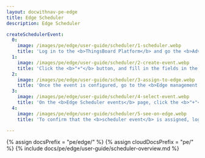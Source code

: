 ```yaml
---
layout: docwithnav-pe-edge
title: Edge Scheduler
description: Edge Scheduler

createSchedulerEvent:
  0:
    image: /images/pe/edge/user-guide/scheduler/1-scheduler.webp
    title: 'Log in to the <b>ThingsBoard Platform</b> and go the <b>Advanced features > Scheduler</b> section.'
  1:
    image: /images/pe/edge/user-guide/scheduler/2-create-event.webp
    title: 'Click the <b>"+"</b> button, and fill in the fields in the pop-out window. For detailed instructions on how to configure the Scheduler, see the  <a href="/docs/pe/user-guide/scheduler/#scheduler-event-dialog" target="_blank">Scheduler Event dialog documentation.</a>'
  2:
    image: /images/pe/edge/user-guide/scheduler/3-assign-to-edge.webp
    title: 'Once the event is configured, go to the <b>Edge management > Instances</b> section and click the <b>"Manage edge scheduler events"</b> button.'
  3:
    image: /images/pe/edge/user-guide/scheduler/4-select-event.webp
    title: 'On the <b>Edge Scheduler events</b> page, click the <b>"+"</b> button and assign scheduler events to edge in the pop-up window.'
  4:
    image: /images/pe/edge/user-guide/scheduler/5-see-on-edge.webp
    title: 'To confirm that the <b>scheduler event</b> is assigned, log in to the <b>ThingsBoard Edge</b> and go the <b>Advanced features > Scheduler</b> section.'

---
```


{% assign docsPrefix = "pe/edge/" %}
{% assign cloudDocsPrefix = "pe/" %}
{% include docs/pe/edge/user-guide/scheduler-overview.md %}